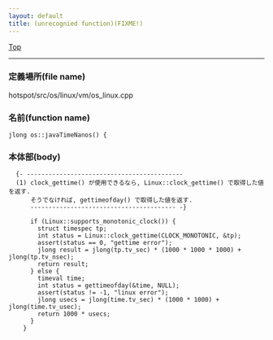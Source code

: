 ```yaml
---
layout: default
title: (unrecognied function)(FIXME!)
---
```

[Top](../index.html)

--- 
### 定義場所(file name)
hotspot/src/os/linux/vm/os_linux.cpp

### 名前(function name)
```
jlong os::javaTimeNanos() {
```

### 本体部(body)
```
  {- -------------------------------------------
  (1) clock_gettime() が使用できるなら, Linux::clock_gettime() で取得した値を返す.
      そうでなければ, gettimeofday() で取得した値を返す.
      ---------------------------------------- -}

	  if (Linux::supports_monotonic_clock()) {
	    struct timespec tp;
	    int status = Linux::clock_gettime(CLOCK_MONOTONIC, &tp);
	    assert(status == 0, "gettime error");
	    jlong result = jlong(tp.tv_sec) * (1000 * 1000 * 1000) + jlong(tp.tv_nsec);
	    return result;
	  } else {
	    timeval time;
	    int status = gettimeofday(&time, NULL);
	    assert(status != -1, "linux error");
	    jlong usecs = jlong(time.tv_sec) * (1000 * 1000) + jlong(time.tv_usec);
	    return 1000 * usecs;
	  }
	}
	
```


